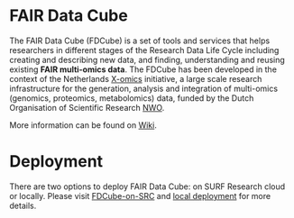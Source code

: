 # FAIR Data Cube

The FAIR Data Cube (FDCube) is a set of tools and services that helps researchers in different stages of the Research Data Life Cycle including creating and describing new data, and finding, understanding and reusing existing **FAIR multi-omics data**. The FDCube has been developed in the context of the Netherlands [X-omics](https://x-omics.nl) initiative, a large scale research infrastructure for the generation, analysis and integration of multi-omics (genomics, proteomics, metabolomics) data, funded by the Dutch Organisation of Scientific Research [NWO](https://onderzoeksfaciliteiten.nl/).

More information can be found on [Wiki](https://github.com/Xomics/FAIRDataCube/wiki).

# Deployment

There are two options to deploy FAIR Data Cube: on SURF Research cloud or locally.
Please visit [FDCube-on-SRC](https://github.com/Xomics/FAIRDataCube/tree/FDCube-on-SRC) and [local deployment](https://github.com/Xomics/FAIRDataCube/tree/FDCube-in-box) for more details.


